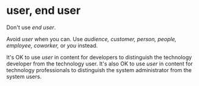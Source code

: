 # user, end user

Don't use *end user*. 

Avoid *user* when you can. Use *audience,* *customer*<em>, person, people, employee, coworker,</em> or *you* instead.

It's OK to use *user* in content for developers to distinguish the technology developer from the technology user. It's also OK to use *user* in content for technology professionals to distinguish the system administrator from the system users.
